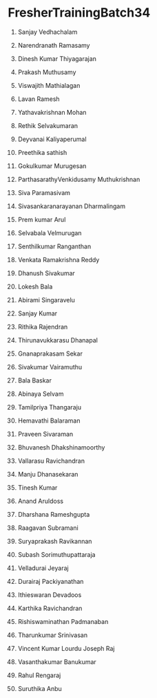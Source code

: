 # FresherTrainingBatch34
1. Sanjay Vedhachalam
2. Narendranath Ramasamy
3. Dinesh Kumar Thiyagarajan
4. Prakash Muthusamy
5. Viswajith Mathialagan
6. Lavan Ramesh
7. Yathavakrishnan Mohan
8. Rethik Selvakumaran
9. Deyvanai Kaliyaperumal
10. Preethika sathish
11. Gokulkumar Murugesan
12. ParthasarathyVenkidusamy Muthukrishnan
13. Siva Paramasivam
14. Sivasankaranarayanan Dharmalingam
15. Prem kumar Arul
16. Selvabala Velmurugan
17. Senthilkumar Ranganthan
18. Venkata Ramakrishna Reddy
19. Dhanush Sivakumar
20. Lokesh Bala
21. Abirami Singaravelu
22. Sanjay Kumar
23. Rithika Rajendran
24. Thirunavukkarasu Dhanapal
25. Gnanaprakasam Sekar
26. Sivakumar Vairamuthu
27. Bala Baskar
28. Abinaya Selvam
29. Tamilpriya Thangaraju
30. Hemavathi Balaraman
31. Praveen Sivaraman
32. Bhuvanesh Dhakshinamoorthy
33. Vallarasu Ravichandran
34. Manju Dhanasekaran
35. Tinesh Kumar
36. Anand Aruldoss
37. Dharshana Rameshgupta
38. Raagavan Subramani
39. Suryaprakash Ravikannan
40. Subash Sorimuthupattaraja
41. Velladurai Jeyaraj
42. Durairaj Packiyanathan
43. Ithieswaran Devadoos
44. Karthika Ravichandran
45. Rishiswaminathan Padmanaban
46. Tharunkumar Srinivasan
47. Vincent Kumar Lourdu Joseph Raj

48. Vasanthakumar Banukumar
49. Rahul Rengaraj
50. Suruthika Anbu
